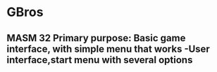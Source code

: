 # GBros
MASM 32
Primary purpose: Basic game interface, with simple menu that works
-User interface,start menu with several options
-
